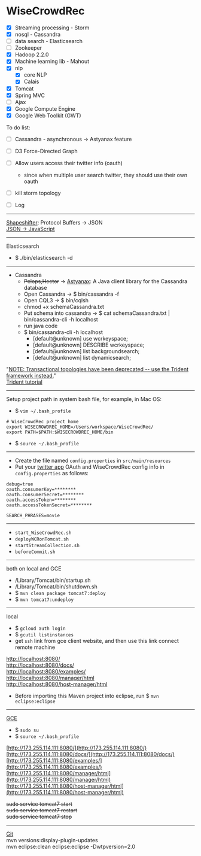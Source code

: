 WiseCrowdRec
============

- [x] Streaming processing - Storm   
- [x] nosql - Cassandra   
- [ ] data search - Elasticsearch   
- [ ] Zookeeper  
- [x] Hadoop 2.2.0   
- [x] Machine learning lib - Mahout  
- [x] nlp  
    - [x] core NLP  
    - [x] Calais      
- [x] Tomcat  
- [x] Spring MVC  
- [ ] Ajax  
- [x] Google Compute Engine  
- [x] Google Web Toolkit (GWT)  

To do list:  
- [ ] Cassandra - asynchronous -> Astyanax feature      
- [ ] D3 Force-Directed Graph  
- [ ] Allow users access their twitter info (oauth)     
    - since when multiple user search twitter, they should use their own oauth  
- [ ] kill storm topology  
- [ ] Log  


--- 

[Shapeshifter](https://github.com/turn/shapeshifter): Protocol Buffers -> JSON    
[JSON -> JavaScript](http://www.mkyong.com/javascript/how-to-access-json-object-in-javascript/)  

---

Elasticsearch

- $ ./bin/elasticsearch -d  

---

- Cassandra   
    - ~~Pelops,Hector~~ -> [Astyanax](https://github.com/Netflix/astyanax): A Java client library for the Cassandra database    
    - Open Cassandra -> $ bin/cassandra -f  
    - Open CQL3 -> $ bin/cqlsh   
    - chmod +x schemaCassandra.txt  
    - Put schema into cassandra -> $ cat schemaCassandra.txt | bin/cassandra-cli -h localhost  
    - run java code  
    - $ bin/cassandra-cli -h localhost  
        - [default@unknown] use wcrkeyspace;  
        - [default@unknown] DESCRIBE wcrkeyspace;   
        - [default@unknown] list backgroundsearch;   
        - [default@unknown] list dynamicsearch;   

"[NOTE: Transactional topologies have been deprecated -- use the Trident framework instead.](https://github.com/nathanmarz/storm/wiki/Transactional-topologies)"  
[Trident tutorial](https://github.com/nathanmarz/storm/wiki/Trident-tutorial)    

---

Setup project path in system bash file, for example, in Mac OS:  
- $ `vim ~/.bash_profile`    

```
# WiseCrowdRec project home
export WISECROWDREC_HOME=/Users/workspace/WiseCrowdRec/
export PATH=$PATH:$WISECROWDREC_HOME/bin
```

- $ `source ~/.bash_profile`    

---

- Create the file named `config.properties` in `src/main/resources`  
- Put your [twitter app](https://apps.twitter.com/) OAuth and WiseCrowdRec config info in `config.properties` as follows:   

```
debug=true
oauth.consumerKey=********
oauth.consumerSecret=********
oauth.accessToken=********
oauth.accessTokenSecret=********

SEARCH_PHRASES=movie
```

---

- `start_WiseCrowdRec.sh`    
- `deployWCRonTomcat.sh`  
- `startStreamCollection.sh`  
- `beforeCommit.sh`  

---

both on local and GCE    

- /Library/Tomcat/bin/startup.sh    
- /Library/Tomcat/bin/shutdown.sh     
- $ `mvn clean package tomcat7:deploy`    
- $ `mvn tomcat7:undeploy`    


---

local     

- $ `gcloud auth login`    
- $ `gcutil listinstances`    
- get `ssh` link from gce client website, and then use this link connect remote machine    

[http://localhost:8080/](http://localhost:8080/)      
[http://localhost:8080/docs/](http://localhost:8080/docs/)    
[http://localhost:8080/examples/](http://localhost:8080/examples/)      
[http://localhost:8080/manager/html](http://localhost:8080/manager/html)      
[http://localhost:8080/host-manager/html](http://localhost:8080/host-manager/html)     

- Before importing this Maven project into eclipse, run $ `mvn eclipse:eclipse`      

---

[GCE](https://cloud.google.com/products/compute-engine/)      

- $ `sudo su`    
- $ `source ~/.bash_profile`  

[http://173.255.114.111:8080/](http://173.255.114.111:8080/)    
[http://173.255.114.111:8080/docs/](http://173.255.114.111:8080/docs/)    
[http://173.255.114.111:8080/examples/](http://173.255.114.111:8080/examples/)    
[http://173.255.114.111:8080/manager/html](http://173.255.114.111:8080/manager/html)    
[http://173.255.114.111:8080/host-manager/html](http://173.255.114.111:8080/host-manager/html)    

~~sudo service tomcat7 start~~    
~~sudo service tomcat7 restart~~    
~~sudo service tomcat7 stop~~      

---

[Git](http://www.vogella.com/tutorials/Git/article.html)  
mvn versions:display-plugin-updates      
mvn eclipse:clean eclipse:eclipse -Dwtpversion=2.0    
  

